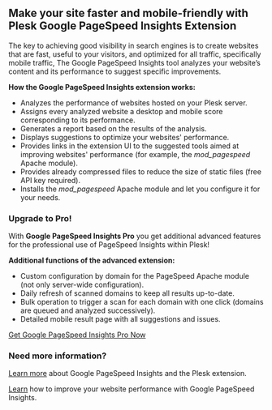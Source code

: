 ## Make your site faster and mobile-friendly with Plesk Google PageSpeed Insights Extension

The key to achieving good visibility in search engines is to create websites that are fast, useful to your visitors, and optimized for all traffic, specifically mobile traffic, The Google PageSpeed Insights tool analyzes your website’s content and its performance to suggest specific improvements.

**How the  Google PageSpeed Insights extension works:**

- Analyzes the performance of websites hosted on your Plesk server.
- Assigns every analyzed website a desktop and mobile score corresponding to its performance.
- Generates a report based on the results of the analysis.
- Displays suggestions to optimize your  websites' performance.
- Provides links in the extension UI to the suggested tools aimed at improving websites' performance (for example, the *mod_pagespeed* Apache module).
- Provides already compressed files to reduce the size of static files (free API key required).
- Installs the *mod_pagespeed* Apache module and let you configure it for your needs.

### Upgrade to Pro!

With **Google PageSpeed Insights Pro** you get additional advanced features for the professional use of PageSpeed Insights within Plesk!

**Additional functions of the advanced extension:**

- Custom configuration by domain for the PageSpeed Apache module (not only server-wide configuration).
- Daily refresh of scanned domains to keep all results up-to-date.
- Bulk operation to trigger a scan for each domain with one click (domains are queued and analyzed successively).
- Detailed mobile result page with all suggestions and issues.

[Get Google PageSpeed Insights Pro Now](https://go.plesk.com/buy-plesk-ext/pagespeed-insights)

### Need more information?

[Learn more](https://www.plesk.com/blog/introducing-google-pagespeed-insights-plesk-extension/) about Google PageSpeed Insights and the Plesk extension.

[Learn](https://www.plesk.com/product-technology/google-pagespeed-insights-optimize-your-site) how to improve your website performance with Google PageSpeed Insights.
